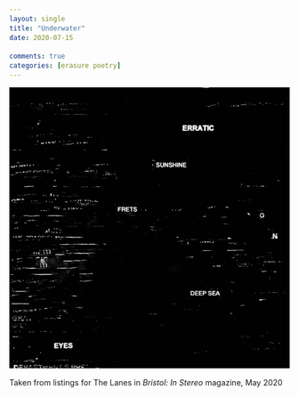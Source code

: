 ```yaml
---
layout: single
title: "Underwater"
date: 2020-07-15

comments: true
categories: [erasure poetry]
---
```


<img src="/assets/images/articles/underwater.jpeg" class="responsive"><br>

Taken from listings for The Lanes in *Bristol: In Stereo* magazine, May 2020
